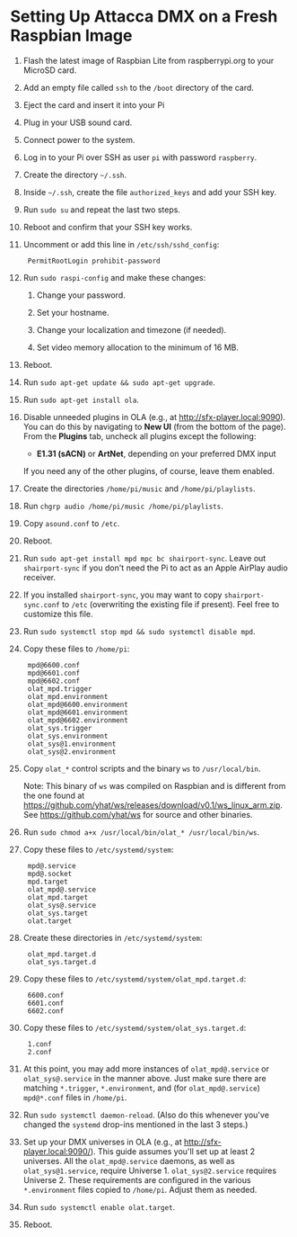 # Setting Up Attacca DMX on a Fresh Raspbian Image

1. Flash the latest image of Raspbian Lite from raspberrypi.org to your MicroSD card.

1. Add an empty file called `ssh` to the `/boot` directory of the card.

1. Eject the card and insert it into your Pi

1. Plug in your USB sound card.

1. Connect power to the system.

1. Log in to your Pi over SSH as user `pi` with password `raspberry`.

1. Create the directory `~/.ssh`.

1. Inside `~/.ssh`, create the file `authorized_keys` and add your SSH key.

1. Run `sudo su` and repeat the last two steps.

1. Reboot and confirm that your SSH key works.

1. Uncomment or add this line in `/etc/ssh/sshd_config`:

		PermitRootLogin prohibit-password

1. Run `sudo raspi-config` and make these changes:

	1. Change your password.

	1. Set your hostname.

	1. Change your localization and timezone (if needed).

	1. Set video memory allocation to the minimum of 16 MB.

1. Reboot.

1. Run `sudo apt-get update && sudo apt-get upgrade`.

1. Run `sudo apt-get install ola`.

1. Disable unneeded plugins in OLA (e.g., at <http://sfx-player.local:9090>). You can do this by navigating to **New UI** (from the bottom of the page). From the **Plugins** tab, uncheck all plugins except the following:

	- **E1.31 (sACN)** or **ArtNet**, depending on your preferred DMX input

	If you need any of the other plugins, of course, leave them enabled.

1. Create the directories `/home/pi/music` and `/home/pi/playlists`.

1. Run `chgrp audio /home/pi/music /home/pi/playlists`.

1. Copy `asound.conf` to `/etc`.

1. Reboot.

1. Run `sudo apt-get install mpd mpc bc shairport-sync`. Leave out `shairport-sync` if you don't need the Pi to act as an Apple AirPlay audio receiver.

1. If you installed `shairport-sync`, you may want to copy `shairport-sync.conf` to `/etc` (overwriting the existing file if present). Feel free to customize this file.

1. Run `sudo systemctl stop mpd && sudo systemctl disable mpd`.

1. Copy these files to `/home/pi`:

		mpd@6600.conf
		mpd@6601.conf
		mpd@6602.conf
		olat_mpd.trigger
		olat_mpd.environment
		olat_mpd@6600.environment
		olat_mpd@6601.environment
		olat_mpd@6602.environment
		olat_sys.trigger
		olat_sys.environment
		olat_sys@1.environment
		olat_sys@2.environment

1. Copy `olat_*` control scripts and the binary `ws` to `/usr/local/bin`.

	Note: This binary of `ws` was compiled on Raspbian and is different from the one found at <https://github.com/yhat/ws/releases/download/v0.1/ws_linux_arm.zip>. See <https://github.com/yhat/ws> for source and other binaries.

1. Run `sudo chmod a+x /usr/local/bin/olat_* /usr/local/bin/ws`.

1. Copy these files to `/etc/systemd/system`:

		mpd@.service
		mpd@.socket
		mpd.target
		olat_mpd@.service
		olat_mpd.target
		olat_sys@.service
		olat_sys.target
		olat.target

1. Create these directories in `/etc/systemd/system`:

		olat_mpd.target.d
		olat_sys.target.d

1. Copy these files to `/etc/systemd/system/olat_mpd.target.d`:

		6600.conf
		6601.conf
		6602.conf

1. Copy these files to `/etc/systemd/system/olat_sys.target.d`:

		1.conf
		2.conf

1. At this point, you may add more instances of `olat_mpd@.service` or `olat_sys@.service` in the manner above. Just make sure there are matching `*.trigger`, `*.environment`, and (for `olat_mpd@.service`) `mpd@*.conf` files in `/home/pi`.

1. Run `sudo systemctl daemon-reload`. (Also do this whenever you've changed the `systemd` drop-ins mentioned in the last 3 steps.)

1. Set up your DMX universes in OLA (e.g., at <http://sfx-player.local:9090/>). This guide assumes you'll set up at least 2 universes. All the `olat_mpd@.service` daemons, as well as `olat_sys@1.service`, require Universe 1. `olat_sys@2.service` requires Universe 2. These requirements are configured in the various `*.environment` files copied to `/home/pi`. Adjust them as needed.

1. Run `sudo systemctl enable olat.target`.

1. Reboot.